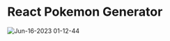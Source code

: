 # React Pokemon Generator 

![Jun-16-2023 01-12-44](https://github.com/MostafaMazhar/pokemon-generator-react/assets/65758011/5a4a1f9a-c2ce-47d5-8c56-7e1cbc1701e7)
